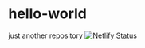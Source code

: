 # hello-world
just another repository
[![Netlify Status](https://api.netlify.com/api/v1/badges/7221ea1b-8e0f-4785-a557-d63692c12a32/deploy-status)](https://app.netlify.com/sites/richlemayhelloworld/deploys)

